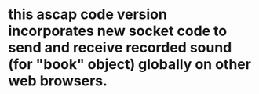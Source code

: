 # this ascap code version incorporates new socket code to send and receive recorded sound (for "book" object) globally on other web browsers.  
